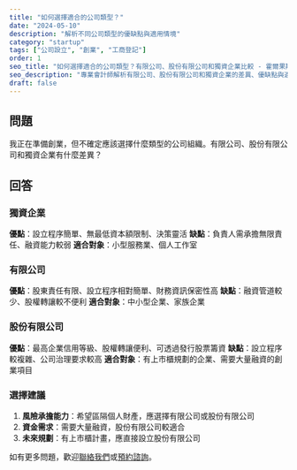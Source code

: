 ```yaml
---
title: "如何選擇適合的公司類型？"
date: "2024-05-10"
description: "解析不同公司類型的優缺點與適用情境"
category: "startup"
tags: ["公司設立", "創業", "工商登記"]
order: 1
seo_title: "如何選擇適合的公司類型？有限公司、股份有限公司和獨資企業比較 - 霍爾果斯會計事務所"
seo_description: "專業會計師解析有限公司、股份有限公司和獨資企業的差異、優缺點與適用情境。"
draft: false
---
```


## 問題
我正在準備創業，但不確定應該選擇什麼類型的公司組織。有限公司、股份有限公司和獨資企業有什麼差異？

## 回答

### 獨資企業
**優點**：設立程序簡單、無最低資本額限制、決策靈活
**缺點**：負責人需承擔無限責任、融資能力較弱
**適合對象**：小型服務業、個人工作室

### 有限公司
**優點**：股東責任有限、設立程序相對簡單、財務資訊保密性高
**缺點**：融資管道較少、股權轉讓較不便利
**適合對象**：中小型企業、家族企業

### 股份有限公司
**優點**：最高企業信用等級、股權轉讓便利、可透過發行股票籌資
**缺點**：設立程序較複雜、公司治理要求較高
**適合對象**：有上市櫃規劃的企業、需要大量融資的創業項目

### 選擇建議
1. **風險承擔能力**：希望區隔個人財產，應選擇有限公司或股份有限公司
2. **資金需求**：需要大量融資，股份有限公司較適合
3. **未來規劃**：有上市櫃計畫，應直接設立股份有限公司

如有更多問題，歡迎[聯絡我們](/contact/)或[預約諮詢](/appointment/)。